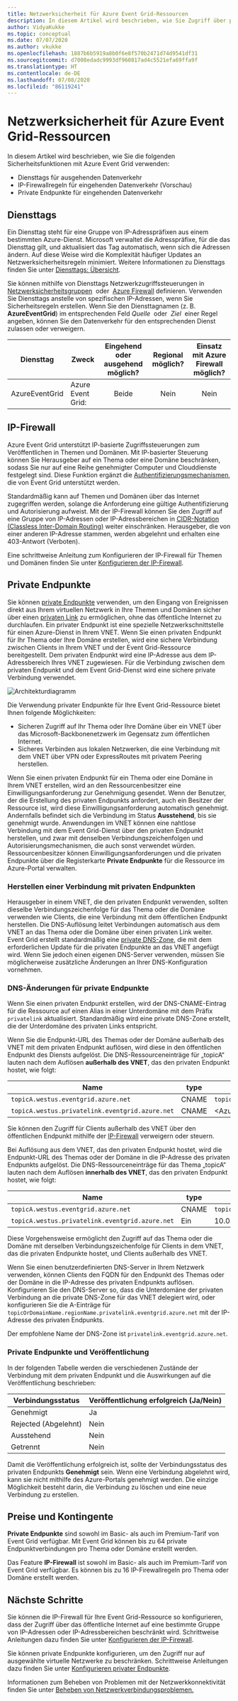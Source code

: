 ```yaml
---
title: Netzwerksicherheit für Azure Event Grid-Ressourcen
description: In diesem Artikel wird beschrieben, wie Sie Zugriff über private Endpunkte konfigurieren.
author: VidyaKukke
ms.topic: conceptual
ms.date: 07/07/2020
ms.author: vkukke
ms.openlocfilehash: 1887b6b5919a8b0f6e8f570b2471d74d9541df31
ms.sourcegitcommit: d7008edadc9993df960817ad4c5521efa69ffa9f
ms.translationtype: HT
ms.contentlocale: de-DE
ms.lasthandoff: 07/08/2020
ms.locfileid: "86119241"
---
```

# <a name="network-security-for-azure-event-grid-resources"></a>Netzwerksicherheit für Azure Event Grid-Ressourcen
In diesem Artikel wird beschrieben, wie Sie die folgenden Sicherheitsfunktionen mit Azure Event Grid verwenden: 

- Diensttags für ausgehenden Datenverkehr
- IP-Firewallregeln für eingehenden Datenverkehr (Vorschau)
- Private Endpunkte für eingehenden Datenverkehr


## <a name="service-tags"></a>Diensttags
Ein Diensttag steht für eine Gruppe von IP-Adresspräfixen aus einem bestimmten Azure-Dienst. Microsoft verwaltet die Adresspräfixe, für die das Diensttag gilt, und aktualisiert das Tag automatisch, wenn sich die Adressen ändern. Auf diese Weise wird die Komplexität häufiger Updates an Netzwerksicherheitsregeln minimiert. Weitere Informationen zu Diensttags finden Sie unter [Diensttags: Übersicht](../virtual-network/service-tags-overview.md).

Sie können mithilfe von Diensttags Netzwerkzugriffssteuerungen in [Netzwerksicherheitsgruppen](../virtual-network/security-overview.md#security-rules)  oder  [Azure Firewall](../firewall/service-tags.md) definieren. Verwenden Sie Diensttags anstelle von spezifischen IP-Adressen, wenn Sie Sicherheitsregeln erstellen. Wenn Sie den Diensttagnamen (z. B. **AzureEventGrid**) im entsprechenden Feld *Quelle*  oder  *Ziel*  einer Regel angeben, können Sie den Datenverkehr für den entsprechenden Dienst zulassen oder verweigern.

| Diensttag | Zweck | Eingehend oder ausgehend möglich? | Regional möglich? | Einsatz mit Azure Firewall möglich? |
| --- | -------- |:---:|:---:|:---:|
| AzureEventGrid | Azure Event Grid: | Beide | Nein | Nein |


## <a name="ip-firewall"></a>IP-Firewall 
Azure Event Grid unterstützt IP-basierte Zugriffssteuerungen zum Veröffentlichen in Themen und Domänen. Mit IP-basierter Steuerung können Sie Herausgeber auf ein Thema oder eine Domäne beschränken, sodass Sie nur auf eine Reihe genehmigter Computer und Clouddienste festgelegt sind. Diese Funktion ergänzt die [Authentifizierungsmechanismen](security-authentication.md), die von Event Grid unterstützt werden.

Standardmäßig kann auf Themen und Domänen über das Internet zugegriffen werden, solange die Anforderung eine gültige Authentifizierung und Autorisierung aufweist. Mit der IP-Firewall können Sie den Zugriff auf eine Gruppe von IP-Adressen oder IP-Adressbereichen in [CIDR-Notation (Classless Inter-Domain Routing)](https://en.wikipedia.org/wiki/Classless_Inter-Domain_Routing) weiter einschränken. Herausgeber, die von einer anderen IP-Adresse stammen, werden abgelehnt und erhalten eine 403-Antwort (Verboten).

Eine schrittweise Anleitung zum Konfigurieren der IP-Firewall für Themen und Domänen finden Sie unter [Konfigurieren der IP-Firewall](configure-firewall.md).

## <a name="private-endpoints"></a>Private Endpunkte
Sie können [private Endpunkte](../private-link/private-endpoint-overview.md) verwenden, um den Eingang von Ereignissen direkt aus Ihrem virtuellen Netzwerk in Ihre Themen und Domänen sicher über einen [privaten Link](../private-link/private-link-overview.md) zu ermöglichen, ohne das öffentliche Internet zu durchlaufen. Ein privater Endpunkt ist eine spezielle Netzwerkschnittstelle für einen Azure-Dienst in Ihrem VNET. Wenn Sie einen privaten Endpunkt für Ihr Thema oder Ihre Domäne erstellen, wird eine sichere Verbindung zwischen Clients in Ihrem VNET und der Event Grid-Ressource bereitgestellt. Dem privaten Endpunkt wird eine IP-Adresse aus dem IP-Adressbereich Ihres VNET zugewiesen. Für die Verbindung zwischen dem privaten Endpunkt und dem Event Grid-Dienst wird eine sichere private Verbindung verwendet.

![Architekturdiagramm](./media/network-security/architecture-diagram.png)

Die Verwendung privater Endpunkte für Ihre Event Grid-Ressource bietet Ihnen folgende Möglichkeiten:

- Sicheren Zugriff auf Ihr Thema oder Ihre Domäne über ein VNET über das Microsoft-Backbonenetzwerk im Gegensatz zum öffentlichen Internet.
- Sicheres Verbinden aus lokalen Netzwerken, die eine Verbindung mit dem VNET über VPN oder ExpressRoutes mit privatem Peering herstellen.

Wenn Sie einen privaten Endpunkt für ein Thema oder eine Domäne in Ihrem VNET erstellen, wird an den Ressourcenbesitzer eine Einwilligungsanforderung zur Genehmigung gesendet. Wenn der Benutzer, der die Erstellung des privaten Endpunkts anfordert, auch ein Besitzer der Ressource ist, wird diese Einwilligungsanforderung automatisch genehmigt. Andernfalls befindet sich die Verbindung im Status **Ausstehend**, bis sie genehmigt wurde. Anwendungen im VNET können eine nahtlose Verbindung mit dem Event Grid-Dienst über den privaten Endpunkt herstellen, und zwar mit denselben Verbindungszeichenfolgen und Autorisierungsmechanismen, die auch sonst verwendet würden. Ressourcenbesitzer können Einwilligungsanforderungen und die privaten Endpunkte über die Registerkarte **Private Endpunkte** für die Ressource im Azure-Portal verwalten.

### <a name="connect-to-private-endpoints"></a>Herstellen einer Verbindung mit privaten Endpunkten
Herausgeber in einem VNET, die den privaten Endpunkt verwenden, sollten dieselbe Verbindungszeichenfolge für das Thema oder die Domäne verwenden wie Clients, die eine Verbindung mit dem öffentlichen Endpunkt herstellen. Die DNS-Auflösung leitet Verbindungen automatisch aus dem VNET an das Thema oder die Domäne über einen privaten Link weiter. Event Grid erstellt standardmäßig eine [private DNS-Zone](../dns/private-dns-overview.md), die mit dem erforderlichen Update für die privaten Endpunkte an das VNET angefügt wird. Wenn Sie jedoch einen eigenen DNS-Server verwenden, müssen Sie möglicherweise zusätzliche Änderungen an Ihrer DNS-Konfiguration vornehmen.

### <a name="dns-changes-for-private-endpoints"></a>DNS-Änderungen für private Endpunkte
Wenn Sie einen privaten Endpunkt erstellen, wird der DNS-CNAME-Eintrag für die Ressource auf einen Alias in einer Unterdomäne mit dem Präfix `privatelink` aktualisiert. Standardmäßig wird eine private DNS-Zone erstellt, die der Unterdomäne des privaten Links entspricht. 

Wenn Sie die Endpunkt-URL des Themas oder der Domäne außerhalb des VNET mit dem privaten Endpunkt auflösen, wird diese in den öffentlichen Endpunkt des Diensts aufgelöst. Die DNS-Ressourceneinträge für „topicA“ lauten nach dem Auflösen **außerhalb des VNET**, das den privaten Endpunkt hostet, wie folgt:

| Name                                          | type      | Wert                                         |
| --------------------------------------------- | ----------| --------------------------------------------- |  
| `topicA.westus.eventgrid.azure.net`             | CNAME     | `topicA.westus.privatelink.eventgrid.azure.net` |
| `topicA.westus.privatelink.eventgrid.azure.net` | CNAME     | \<Azure traffic manager profile\>

Sie können den Zugriff für Clients außerhalb des VNET über den öffentlichen Endpunkt mithilfe der [IP-Firewall](#ip-firewall) verweigern oder steuern. 

Bei Auflösung aus dem VNET, das den privaten Endpunkt hostet, wird die Endpunkt-URL des Themas oder der Domäne in die IP-Adresse des privaten Endpunkts aufgelöst. Die DNS-Ressourceneinträge für das Thema „topicA“ lauten nach dem Auflösen **innerhalb des VNET**, das den privaten Endpunkt hostet, wie folgt:

| Name                                          | type      | Wert                                         |
| --------------------------------------------- | ----------| --------------------------------------------- |  
| `topicA.westus.eventgrid.azure.net`             | CNAME     | `topicA.westus.privatelink.eventgrid.azure.net` |
| `topicA.westus.privatelink.eventgrid.azure.net` | Ein         | 10.0.0.5

Diese Vorgehensweise ermöglicht den Zugriff auf das Thema oder die Domäne mit derselben Verbindungszeichenfolge für Clients in dem VNET, das die privaten Endpunkte hostet, und Clients außerhalb des VNET.

Wenn Sie einen benutzerdefinierten DNS-Server in Ihrem Netzwerk verwenden, können Clients den FQDN für den Endpunkt des Themas oder der Domäne in die IP-Adresse des privaten Endpunkts auflösen. Konfigurieren Sie den DNS-Server so, dass die Unterdomäne der privaten Verbindung an die private DNS-Zone für das VNET delegiert wird, oder konfigurieren Sie die A-Einträge für `topicOrDomainName.regionName.privatelink.eventgrid.azure.net` mit der IP-Adresse des privaten Endpunkts.

Der empfohlene Name der DNS-Zone ist `privatelink.eventgrid.azure.net`.

### <a name="private-endpoints-and-publishing"></a>Private Endpunkte und Veröffentlichung

In der folgenden Tabelle werden die verschiedenen Zustände der Verbindung mit dem privaten Endpunkt und die Auswirkungen auf die Veröffentlichung beschrieben:

| Verbindungsstatus   |  Veröffentlichung erfolgreich (Ja/Nein) |
| ------------------ | -------------------------------|
| Genehmigt           | Ja                            |
| Rejected (Abgelehnt)           | Nein                             |
| Ausstehend            | Nein                             |
| Getrennt       | Nein                             |

Damit die Veröffentlichung erfolgreich ist, sollte der Verbindungsstatus des privaten Endpunkts **Genehmigt** sein. Wenn eine Verbindung abgelehnt wird, kann sie nicht mithilfe des Azure-Portals genehmigt werden. Die einzige Möglichkeit besteht darin, die Verbindung zu löschen und eine neue Verbindung zu erstellen.

## <a name="pricing-and-quotas"></a>Preise und Kontingente
**Private Endpunkte** sind sowohl im Basic- als auch im Premium-Tarif von Event Grid verfügbar. Mit Event Grid können bis zu 64 private Endpunktverbindungen pro Thema oder Domäne erstellt werden. 

Das Feature **IP-Firewall** ist sowohl im Basic- als auch im Premium-Tarif von Event Grid verfügbar. Es können bis zu 16 IP-Firewallregeln pro Thema oder Domäne erstellt werden.

## <a name="next-steps"></a>Nächste Schritte
Sie können die IP-Firewall für Ihre Event Grid-Ressource so konfigurieren, dass der Zugriff über das öffentliche Internet auf eine bestimmte Gruppe von IP-Adressen oder IP-Adressbereichen beschränkt wird. Schrittweise Anleitungen dazu finden Sie unter [Konfigurieren der IP-Firewall](configure-firewall.md).

Sie können private Endpunkte konfigurieren, um den Zugriff nur auf ausgewählte virtuelle Netzwerke zu beschränken. Schrittweise Anleitungen dazu finden Sie unter [Konfigurieren privater Endpunkte](configure-private-endpoints.md).

Informationen zum Beheben von Problemen mit der Netzwerkkonnektivität finden Sie unter [Beheben von Netzwerkverbindungsproblemen.](troubleshoot-network-connectivity.md)
